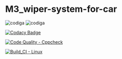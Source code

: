 # M3_wiper-system-for-car

![codiga](https://api.codiga.io/project/33354/score/svg)
![codiga](https://api.codiga.io/project/33354/status/svg)

[![Codacy Badge](https://app.codacy.com/project/badge/Grade/dfa9453b9195447fac5c435bfb10c93b)](https://www.codacy.com/gh/GuptaJuluri22/M3_wiper-system-for-car/dashboard?utm_source=github.com&amp;utm_medium=referral&amp;utm_content=GuptaJuluri22/M3_wiper-system-for-car&amp;utm_campaign=Badge_Grade)

[![Code Quality - Cppcheck](https://github.com/GuptaJuluri22/M3_wiper-system-for-car/actions/workflows/c-cpp.yml/badge.svg)](https://github.com/GuptaJuluri22/M3_wiper-system-for-car/actions/workflows/c-cpp.yml)


[![Build_CI - Linux](https://github.com/GuptaJuluri22/M3_wiper-system-for-car/actions/workflows/linux.yml/badge.svg)](https://github.com/GuptaJuluri22/M3_wiper-system-for-car/actions/workflows/linux.yml)
